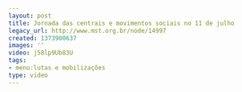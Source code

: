 ```yaml
---
layout: post
title: Jornada das centrais e movimentos sociais no 11 de julho
legacy_url: http://www.mst.org.br/node/14997
created: 1373900637
images: ''
video: j58lp9Ub83U
tags:
- menu:lutas e mobilizações
type: video
---
```

<p>&nbsp;</p><p style="text-align: center;"><object data="http://www.youtube.com/v/j58lp9Ub83U" type="application/x-shockwave-flash" height="500" width="500"><param name="src" value="http://www.youtube.com/v/j58lp9Ub83U"><param name="align" value="bottom"></object></p>
